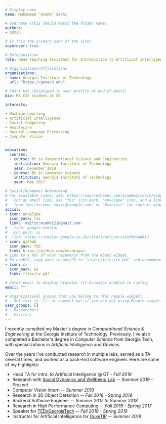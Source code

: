 ```yaml
---
# Display name
name: Muhammad "Osama" Sakhi

# Username (this should match the folder name)
authors:
- admin

# Is this the primary user of the site?
superuser: true

# Role/position
role: Head Teaching Assistant for Introduction to Artificial Intelligence

# Organizations/Affiliations
organizations:
- name: Georgia Institute of Technology
  url: "https://gatech.edu"

# Short bio (displayed in user profile at end of posts)
bio: MS CSE student at GT

interests:

- Machine Learning
- Artificial Intelligence
- Social Computing
- Healthcare
- Natural Language Processing
- Computer Vision


education:
  courses:
  - course: MS in Computational Science and Engineering
    institution: Georgia Institute of Technology
    year: December 2019
  - course: BS in Computer Science
    institution: Georgia Institute of Technology
    year: May 2017

# Social/Academic Networking
# For available icons, see: https://sourcethemes.com/academic/docs/widgets/#icons
#   For an email link, use "fas" icon pack, "envelope" icon, and a link in the
#   form "mailto:your-email@example.com" or "#contact" for contact widget.
social:
- icon: envelope
  icon_pack: fas
  link: 'mailto:msakhi21@gmail.com'
# - icon: google-scholar
#  icon_pack: ai
#  link: https://scholar.google.co.uk/citations?user=sIwtMXoAAAAJ
- icon: github
  icon_pack: fab
  link: https://github.com/mosdragon
# Link to a PDF of your resume/CV from the About widget.
# To enable, copy your resume/CV to `static/files/cv.pdf` and uncomment the lines below.
- icon: cv
  icon_pack: ai
  link: files/cv.pdf

# Enter email to display Gravatar (if Gravatar enabled in Config)
email: ""

# Organizational groups that you belong to (for People widget)
#   Set this to `[]` or comment out if you are not using People widget.
user_groups: []
# - Researchers
# - Visitors
---
```


I recently complted my Master's degree in _Computational Science & Engineering_ at the Georgia Institute of Technology. Previously, I've also completed a Bachelor's degree in _Computer Science_ from Georgia Tech, with specializations in _Artificial Intelligence_ and _Devices_.

Over the years I've conducted research in multiple labs, served as a TA several times, and worked as a back-end software engineer. Here are some of my highlights:

- Head TA for Intro. to Artificial Intelligence @ GT - _Fall 2019_
- Research with [Social Dynamics and Wellbeing Lab](https://socweb.cc.gatech.edu/) -- _Summer 2019 - Present_
- Computer Vision Intern -- _Summer 2019_
- Research in 3D Object Detection -- _Fall 2018 - Spring 2019_
- Backend Software Engineer -- _Summer 2017 to Summer 2018_
- Research in High Performance Computing -- _Fall 2016 - Spring 2017_
- Speaker for [TEDxGeorgiaTech](https://www.tedxgeorgiatech.com/) -- _Fall 2018 - Spring 2019_
- Instructor for Artificial Intelligence for [DukeTIP](https://tip.duke.edu/) -- _Summer 2018_

